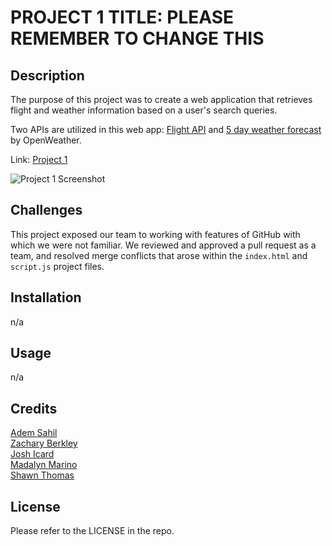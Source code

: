 # PROJECT 1 TITLE: PLEASE REMEMBER TO CHANGE THIS 

## Description

The purpose of this project was to create a web application that retrieves flight and weather information based on a user's search queries. 

Two APIs are utilized in this web app: [Flight API](https://api.flightapi.io) and [5 day weather forecast](https://openweathermap.org/forecast5) by OpenWeather. 

Link: [Project 1](https://zberkley88.github.io/project-1-tentative-name/)

![Project 1 Screenshot](./)


## Challenges

This project exposed our team to working with features of GitHub with which we were not familiar. We reviewed and approved a pull request as a team, and resolved merge conflicts that arose within the `index.html` and `script.js` project files. 

## Installation

n/a 

## Usage

 n/a

## Credits

[Adem Sahil](https://github.com/ademsahil274)<br>
[Zachary Berkley](https://github.com/ZBerkley88)<br>
[Josh Icard](https://github.com/jicard)<br>
[Madalyn Marino](https://github.com/madalynmm)<br>
[Shawn Thomas](https://github.com/LightintheBulb)

## License

Please refer to the LICENSE in the repo.
